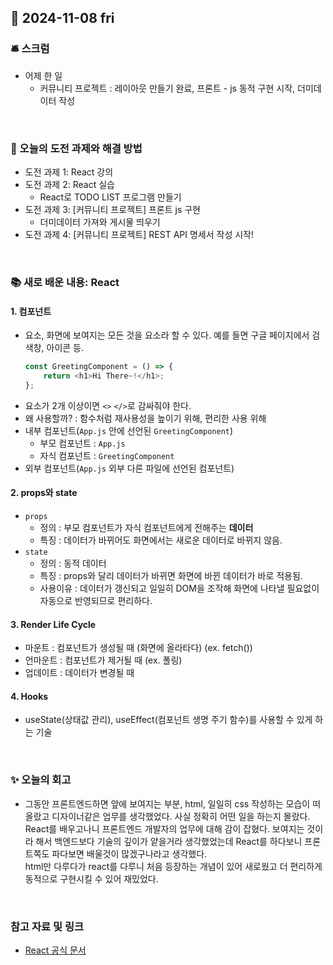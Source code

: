 
## 📅 2024-11-08 fri

### 🛎️ 스크럼
- 어제 한 일 
    - 커뮤니티 프로젝트 : 레이아웃 만들기 완료, 프론트 - js 동적 구현 시작, 더미데이터 작성


</br>

### 🎯 오늘의 도전 과제와 해결 방법
- 도전 과제 1: React 강의
- 도전 과제 2: React 실습
    - React로 TODO LIST 프로그램 만들기 
- 도전 과제 3: [커뮤니티 프로젝트] 프론트 js 구현 
    - 더미데이터 가져와 게시물 띄우기
- 도전 과제 4: [커뮤니티 프로젝트] REST API 명세서 작성 시작!

</br>

### 📚 새로 배운 내용: React

#### 1. 컴포넌트
- 요소, 화면에 보여지는 모든 것을 요소라 할 수 있다. 예를 들면 구글 페이지에서 검색창, 아이콘 등.
    ```javascript
    const GreetingComponent = () => {
        return <h1>Hi There~!</h1>;
    };
    ```
- 요소가 2개 이상이면 `<>` `</>`로 감싸줘야 한다.
- 왜 사용할까? : 함수처럼 재사용성을 높이기 위해, 편리한 사용 위해 
- 내부 컴포넌트(`App.js` 안에 선언된 `GreetingComponent`)
    - 부모 컴포넌트 : `App.js`
    - 자식 컴포넌트 : `GreetingComponent`
- 외부 컴포넌트(`App.js` 외부 다른 파일에 선언된 컴포넌트)


#### 2. props와 state
- `props`
    - 정의 : 부모 컴포넌트가 자식 컴포넌트에게 전해주는 **데이터**
    - 특징 : 데이터가 바뀌어도 화면에서는 새로운 데이터로 바뀌지 않음.
- `state`
    - 정의 : 동적 데이터
    - 특징 : props와 달리 데이터가 바뀌면 화면에 바뀐 데이터가 바로 적용됨. 
    - 사용이유 : 데이터가 갱신되고 일일히 DOM을 조작해 화면에 나타낼 필요없이 자동으로 반영되므로 편리하다. 

#### 3. Render Life Cycle
- 마운트 : 컴포넌트가 생성될 때 (화면에 올라타다) (ex. fetch())
- 언마운트 : 컴포넌트가 제거될 때 (ex. 폴링)
- 업데이트 : 데이터가 변경될 때

#### 4. Hooks
- useState(상태값 관리), useEffect(컴포넌트 생명 주기 함수)를 사용할 수 있게 하는 기술


</br>

### ✨ 오늘의 회고
- 그동안 프론트엔드하면 앞에 보여지는 부분, html, 일일히 css 작성하는 모습이 떠올랐고 디자이너같은 업무를 생각했었다. 사실 정확히 어떤 일을 하는지 몰랐다. <br>
React를 배우고나니 프론트엔드 개발자의 업무에 대해 감이 잡혔다. 보여지는 것이라 해서 백엔드보다 기술의 깊이가 얕을거라 생각했었는데 React를 하다보니 프론트쪽도 파다보면 배울것이 많겠구나라고 생각했다. <br>
html만 다루다가 react를 다루니 처음 등장하는 개념이 있어 새로웠고 더 편리하게 동적으로 구현시킬 수 있어 재밌었다. 

</br>

### 참고 자료 및 링크
- [React 공식 문서](https://ko.legacy.reactjs.org/docs/hello-world.html)

